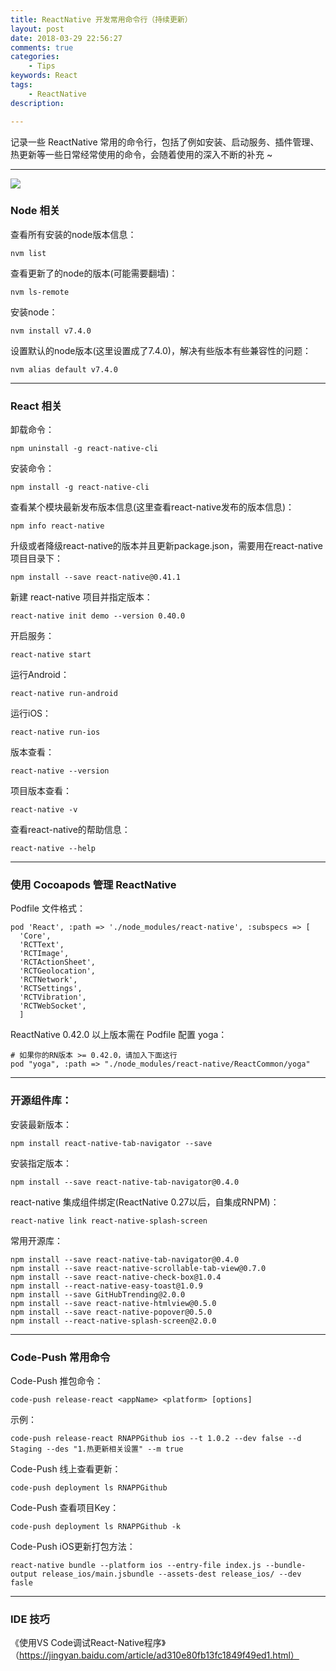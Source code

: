 ```yaml
---
title: ReactNative 开发常用命令行（持续更新）
layout: post
date: 2018-03-29 22:56:27
comments: true
categories:
	- Tips
keywords: React
tags:
	- ReactNative
description: 

---
```

记录一些 ReactNative 常用的命令行，包括了例如安装、启动服务、插件管理、热更新等一些日常经常使用的命令，会随着使用的深入不断的补充 ~                                                                                                                        
<!-- more -->
------

![](https://user-gold-cdn.xitu.io/2018/3/29/1626fc2e0b185158?w=673&h=364&f=png&s=99722)

### Node 相关
查看所有安装的node版本信息：
```
nvm list
```
查看更新了的node的版本(可能需要翻墙)：
```
nvm ls-remote 
```
安装node：
```
nvm install v7.4.0
```
设置默认的node版本(这里设置成了7.4.0)，解决有些版本有些兼容性的问题：
```
nvm alias default v7.4.0 
```

---
### React 相关
卸载命令：
```
npm uninstall -g react-native-cli 
```
安装命令：
```
npm install -g react-native-cli 
```
查看某个模块最新发布版本信息(这里查看react-native发布的版本信息)：
```
npm info react-native 
```
升级或者降级react-native的版本并且更新package.json，需要用在react-native项目目录下：
```
npm install --save react-native@0.41.1 
```
新建 react-native 项目并指定版本：
```
react-native init demo --version 0.40.0
```
开启服务：
```
react-native start 
```
运行Android：
```
react-native run-android 
```
运行iOS：
```
react-native run-ios
```
版本查看：
```
react-native --version 
```
项目版本查看：
```
react-native -v 
```
查看react-native的帮助信息：
```
react-native --help 
```

---
### 使用 Cocoapods 管理 ReactNative
Podfile 文件格式：
```
pod 'React', :path => './node_modules/react-native', :subspecs => [
  'Core',
  'RCTText',
  'RCTImage',
  'RCTActionSheet',
  'RCTGeolocation',
  'RCTNetwork',
  'RCTSettings',
  'RCTVibration',
  'RCTWebSocket',
  ]
```
ReactNative 0.42.0 以上版本需在 Podfile 配置 yoga：
```
# 如果你的RN版本 >= 0.42.0，请加入下面这行
pod "yoga", :path => "./node_modules/react-native/ReactCommon/yoga"
```

---
### 开源组件库：
安装最新版本：
```
npm install react-native-tab-navigator --save
```
安装指定版本：
```
npm install --save react-native-tab-navigator@0.4.0
```
react-native 集成组件绑定(ReactNative 0.27以后，自集成RNPM)：
```
react-native link react-native-splash-screen
```
常用开源库：
```
npm install --save react-native-tab-navigator@0.4.0
npm install --save react-native-scrollable-tab-view@0.7.0
npm install --save react-native-check-box@1.0.4
npm install --react-native-easy-toast@1.0.9
npm install --save GitHubTrending@2.0.0
npm install --save react-native-htmlview@0.5.0
npm install --save react-native-popover@0.5.0
npm install --react-native-splash-screen@2.0.0
```

---
### Code-Push 常用命令
Code-Push 推包命令：
```
code-push release-react <appName> <platform> [options]
```
示例：

```
code-push release-react RNAPPGithub ios --t 1.0.2 --dev false --d Staging --des "1.热更新相关设置" --m true
```

Code-Push 线上查看更新：
```
code-push deployment ls RNAPPGithub
```
Code-Push 查看项目Key：
```
code-push deployment ls RNAPPGithub -k
```
Code-Push iOS更新打包方法：
```
react-native bundle --platform ios --entry-file index.js --bundle-output release_ios/main.jsbundle --assets-dest release_ios/ --dev fasle
```

---
### IDE 技巧
《使用VS Code调试React-Native程序》（https://jingyan.baidu.com/article/ad310e80fb13fc1849f49ed1.html）